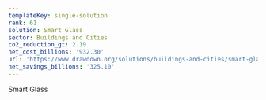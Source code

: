 ```yaml
---
templateKey: single-solution
rank: 61
solution: Smart Glass
sector: Buildings and Cities
co2_reduction_gt: 2.19
net_cost_billions: '932.30'
url: 'https://www.drawdown.org/solutions/buildings-and-cities/smart-glass'
net_savings_billions: '325.10'
---
```


Smart Glass